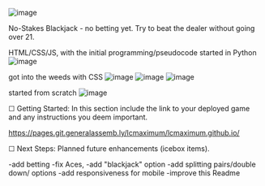 ![image](https://media.git.generalassemb.ly/user/43411/files/0000aaaa-c91f-4bfa-9177-71c695b4c160)


No-Stakes Blackjack - no betting yet. Try to beat the dealer without going over 21.


HTML/CSS/JS, with the initial programming/pseudocode started in Python
![image](https://media.git.generalassemb.ly/user/43411/files/a4c5cf88-5928-4408-b622-11103970b3c2)

got into the weeds with CSS 
![image](https://media.git.generalassemb.ly/user/43411/files/cd7676a6-3f19-41b3-b5b8-4da9fce918bd)
![image](https://media.git.generalassemb.ly/user/43411/files/44a19171-a370-45b6-b18d-146f326c8865)
![image](https://media.git.generalassemb.ly/user/43411/files/3e1af3e6-9870-4137-92a3-438b6746702b)



started from scratch 
![image](https://media.git.generalassemb.ly/user/43411/files/20a43b95-13ff-4d7e-b901-6fd8bf4d883f)


☐ Getting Started: In this section include the link to your deployed game and any instructions you deem important.

https://pages.git.generalassemb.ly/lcmaximum/lcmaximum.github.io/

☐ Next Steps: Planned future enhancements (icebox items).

-add betting
-fix Aces, 
-add "blackjack" option
-add splitting pairs/double down/ options
-add responsiveness for mobile
-improve this Readme
